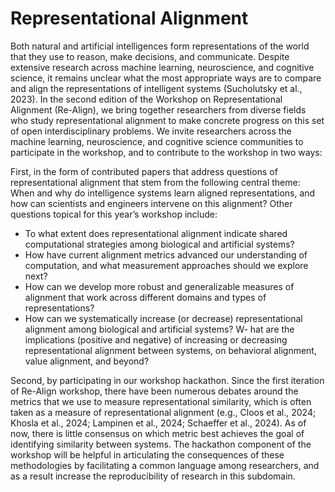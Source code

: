 # Representational Alignment

Both natural and artificial intelligences form representations of the world that they use to reason, make decisions, and communicate. Despite extensive research across machine learning, neuroscience, and cognitive science, it remains unclear what the most appropriate ways are to compare and align the representations of intelligent systems (Sucholutsky et al., 2023). In the second edition of the Workshop on Representational Alignment (Re-Align), we bring together researchers from diverse fields who study representational alignment to make concrete progress on this set of open interdisciplinary problems. We invite researchers across the machine learning, neuroscience, and cognitive science communities to participate in the workshop, and to contribute to the workshop in two ways:

First, in the form of contributed papers that address questions of representational alignment that stem from the following central theme: When and why do intelligence systems learn aligned representations, and how can scientists and engineers intervene on this alignment? Other questions topical for this year’s workshop include:

- To what extent does representational alignment indicate shared computational strategies among biological and artificial systems?
- How have current alignment metrics advanced our understanding of computation, and what measurement approaches should we explore next?
- How can we develop more robust and generalizable measures of alignment that work across different domains and types of representations?
- How can we systematically increase (or decrease) representational alignment among biological and artificial systems?
W- hat are the implications (positive and negative) of increasing or decreasing representational alignment between systems, on behavioral alignment, value alignment, and beyond?

Second, by participating in our workshop hackathon. Since the first iteration of Re-Align workshop, there have been numerous debates around the metrics that we use to measure representational similarity, which is often taken as a measure of representational alignment (e.g., Cloos et al., 2024; Khosla et al., 2024; Lampinen et al., 2024; Schaeffer et al., 2024). As of now, there is little consensus on which metric best achieves the goal of identifying similarity between systems. The hackathon component of the workshop will be helpful in articulating the consequences of these methodologies by facilitating a common language among researchers, and as a result increase the reproducibility of research in this subdomain.
